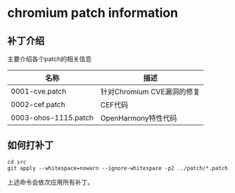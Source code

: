 # chromium patch information

## 补丁介绍
主要介绍各个patch的相关信息

| 名称 | 描述 |
| --- | --- |
| 0001-cve.patch | 针对Chromium CVE漏洞的修复 |
| 0002-cef.patch | CEF代码 |
| 0003-ohos-1115.patch | OpenHarmony特性代码 |


## 如何打补丁

```
cd src
git apply --whitespace=nowarn --ignore-whitespace -p2 ../patch/*.patch
```

上述命令会依次应用所有补丁。
